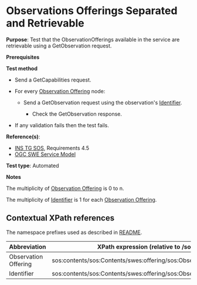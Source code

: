 # Observations Offerings Separated and Retrievable

**Purpose**: Test that the ObservationOfferings available in the service are retrievable using a GetObservation request.

**Prerequisites**

**Test method**

* Send a GetCapabilities request.

* For every [Observation Offering](#observationOffering) node:

  * Send a GetObservation request using the observation's [Identifier](#identifier).

    * Check the GetObservation response.

* If any validation fails then the test fails.

**Reference(s)**:

* [INS TG SOS](http://inspire.ec.europa.eu/id/document/tg/download-sos/1.0), Requirements 4.5
* [OGC SWE Service Model](http://portal.opengeospatial.org/files/?artifact_id=38476)

**Test type**: Automated

**Notes**

The multiplicity of [Observation Offering](#observationOffering) is 0 to n.

The multiplicity of [Identifier](#identifier) is 1 for each [Observation Offering](#observationOffering).

## Contextual XPath references

The namespace prefixes used as described in [README](http://inspire.ec.europa.eu/id/ats/download-sos/1.0/sos-pre-defined/README#namespaces).

| Abbreviation                                               |  XPath expression (relative to /sos:Capabilities) |
| ---------------------------------------------------------- | ------------------------------------------------------------------------- |
| Observation Offering <a name="observationOffering"></a> | sos:contents/sos:Contents/swes:offering/sos:ObservationOffering |
| Identifier <a name="identifier"></a> | sos:contents/sos:Contents/swes:offering/sos:ObservationOffering/swes:identifier |
